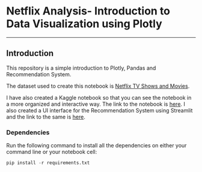# Netflix Analysis- Introduction to Data Visualization using Plotly

<hr>

## Introduction

This repository is a simple introduction to Plotly, Pandas and Recommendation System.

The dataset used to create this notebook is [Netflix TV Shows and Movies](https://www.kaggle.com/datasets/victorsoeiro/netflix-tv-shows-and-movies). 

I have also created a Kaggle notebook so that you can see the notebook in a more organized and interactive way. The link to the notebook is [here](https://www.kaggle.com/code/keshavsharma25/data-visualization-using-plotly-with-netflix-data). I also created a UI interface for the Recommendation System using Streamlit and the link to the same is [here](). 

### Dependencies

Run the following command to install all the dependencies on either your command line or your notebook cell:

```python
pip install -r requirements.txt
```
